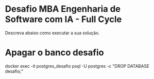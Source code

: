 # Desafio MBA Engenharia de Software com IA - Full Cycle

Descreva abaixo como executar a sua solução.


# Apagar o banco desafio
docker exec -it postgres_desafio psql -U postgres -c "DROP DATABASE desafio;"